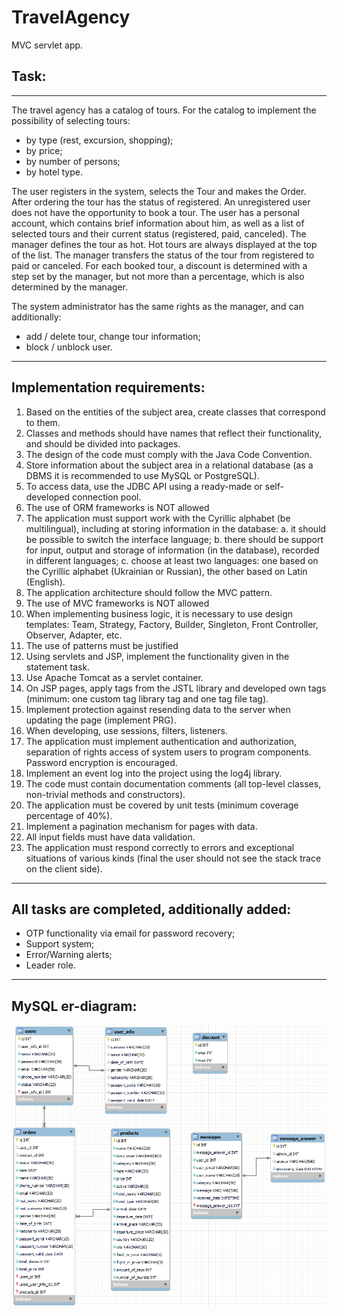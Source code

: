 # TravelAgency

MVC servlet app.

Task:
-

---

The travel agency has a catalog of tours. For the catalog to implement the possibility of
selecting tours:

- by type (rest, excursion, shopping);
- by price;
- by number of persons;
- by hotel type.

The user registers in the system, selects the Tour and makes the Order. After ordering the
tour has the status of registered.
An unregistered user does not have the opportunity to book a tour.
The user has a personal account, which contains brief information about him, as well as a
list of selected tours and their current status (registered, paid, canceled).
The manager defines the tour as hot. Hot tours are always displayed at the top of the list.
The manager transfers the status of the tour from registered to paid or canceled. For each
booked tour, a discount is determined with a step set by the manager, but not more than a
percentage, which is also determined by the manager.

The system administrator has the same rights as the manager, and can additionally:

- add / delete tour, change tour information;
- block / unblock user.

---

Implementation requirements:
-

1. Based on the entities of the subject area, create classes that correspond to them.
2. Classes and methods should have names that reflect their functionality, and should be
   divided into packages.
3. The design of the code must comply with the Java Code Convention.
4. Store information about the subject area in a relational database (as a DBMS
   it is recommended to use MySQL or PostgreSQL).
5. To access data, use the JDBC API using a ready-made or
   self-developed connection pool.
6. The use of ORM frameworks is NOT allowed
7. The application must support work with the Cyrillic alphabet (be multilingual), including at
   storing information in the database:
   a. it should be possible to switch the interface language;
   b. there should be support for input, output and storage of information (in the database),
   recorded in different languages;
   c. choose at least two languages: one based on the Cyrillic alphabet (Ukrainian or Russian),
   the other based on Latin (English).
8. The application architecture should follow the MVC pattern.
9. The use of MVC frameworks is NOT allowed
10. When implementing business logic, it is necessary to use design templates: Team,
    Strategy, Factory, Builder, Singleton, Front Controller, Observer, Adapter, etc.
11. The use of patterns must be justified
12. Using servlets and JSP, implement the functionality given in the statement
    task.
13. Use Apache Tomcat as a servlet container.
14. On JSP pages, apply tags from the JSTL library and developed own tags (minimum: one
    custom tag library tag and one tag file tag).
15. Implement protection against resending data to the server when updating the page
    (implement PRG).
16. When developing, use sessions, filters, listeners.
17. The application must implement authentication and authorization, separation of rights
    access of system users to program components. Password encryption is encouraged.
18. Implement an event log into the project using the log4j library.
19. The code must contain documentation comments (all top-level classes, non-trivial methods
    and constructors).
20. The application must be covered by unit tests (minimum coverage percentage of 40%).
21. Implement a pagination mechanism for pages with data.
22. All input fields must have data validation.
23. The application must respond correctly to errors and exceptional situations of various kinds (final
    the user should not see the stack trace on the client side).

---

All tasks are completed, additionally added:
-

- OTP functionality via email for password recovery;
- Support system;
- Error/Warning alerts;
- Leader role.

---

MySQL er-diagram:
-
![img.png](img.png)
